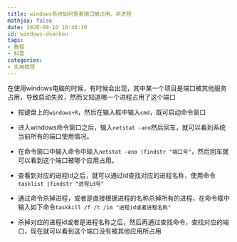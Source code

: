 ```yaml
---
title: windows系统如何查看端口被占用、杀进程
mathjax: false
date: 2020-09-10 10:46:10
id: windows-duankou
tags:
- 教程
- 科普
categories:
- 实用教程
---
```


在使用windows电脑的时候，有时候会出现，其中某一个项目是端口被其他服务占用，导致启动失败，然而又知道哪一个进程占用了这个端口

- 按键盘上的`windows+R`，然后在输入框中输入`cmd`，既可启动命令窗口

- 进入windows命令窗口之后，输入`netstat -ano`然后回车，就可以看到系统当前所有的端口使用情况。

- 在命令窗口中输入命令中输入`netstat -ano |findstr "端口号"`，然后回车就可以看到这个端口被哪个应用占用。

- 查看到对应的进程id之后，就可以通过id查找对应的进程名称，使用命令`tasklist |findstr "进程id号"`

- 通过命令杀掉进程，或者是直接根据进程的名称杀掉所有的进程，在命令框中输入如下命令`taskkill /f /t /im "进程id或者进程名称"`

- 杀掉对应的进程id或者是进程名称之后，然后再通过查找命令，查找对应的端口，现在就可以看到这个端口没有被其他应用所占用